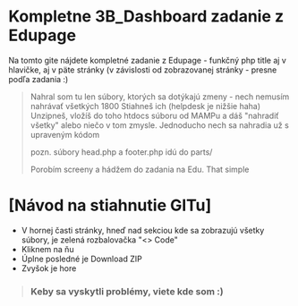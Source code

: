 # Kompletne 3B_Dashboard zadanie z Edupage


Na tomto gite nájdete kompletné zadanie z Edupage - funkčný php title aj v hlavičke, aj v päte stránky (v závislosti od zobrazovanej stránky - presne podľa zadania :)

> Nahral som tu len súbory, ktorých sa dotýkajú zmeny - nech nemusím nahrávať všetkých 1800
> Stiahneš ich (helpdesk je nižšie haha)
> Unzipneš, vložíš do toho htdocs súboru od MAMPu a dáš "nahradiť všetky" alebo niečo v tom zmysle. Jednoducho nech sa nahradia už s upraveným kódom
> 
> pozn. súbory head.php a footer.php idú do parts/
> 
> Porobím screeny a hádžem do zadania na Edu. That simple

# [Návod na stiahnutie GITu]
+ V hornej časti stránky, hneď nad sekciou kde sa zobrazujú všetky súbory, je zelená rozbalovačka "<> Code"
+ Kliknem na ňu
+ Úplne posledné je Download ZIP
+ Zvyšok je hore

> ### Keby sa vyskytli problémy, viete kde som :)

